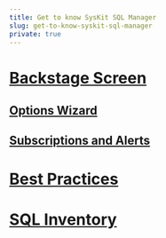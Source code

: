 ```yaml
---
title: Get to know SysKit SQL Manager
slug: get-to-know-syskit-sql-manager
private: true
---
```


# [Backstage Screen](backstage-screen.md)
## [Options Wizard](options-wizard.md)
## [Subscriptions and Alerts](subscriptions-and-alerts.md)
# [Best Practices](best-practices.md)
# [SQL Inventory](sql-inventory.md)

